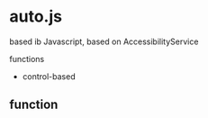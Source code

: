 # auto.js

based ib Javascript, based on AccessibilityService

functions

* control-based

## function
